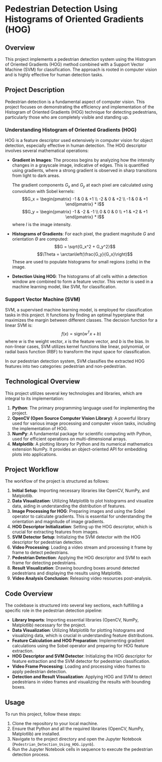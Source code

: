 # Pedestrian Detection Using Histograms of Oriented Gradients (HOG)

## Overview
This project implements a pedestrian detection system using the Histogram of Oriented Gradients (HOG) method combined with a Support Vector Machine (SVM) for classification. The approach is rooted in computer vision and is highly effective for human detection tasks.

## Project Description
Pedestrian detection is a fundamental aspect of computer vision. This project focuses on demonstrating the efficiency and implementation of the Histogram of Oriented Gradients (HOG) technique for detecting pedestrians, particularly those who are completely visible and standing up. 

### Understanding Histogram of Oriented Gradients (HOG)
HOG is a feature descriptor used extensively in computer vision for object detection, especially effective in human detection. The HOG descriptor involves several mathematical operations:

- **Gradient in Images**: The process begins by analyzing how the intensity changes in a grayscale image, indicative of edges. This is quantified using gradients, where a strong gradient is observed in sharp transitions from light to dark areas.
  
  The gradient components $G_x$ and $G_y$ at each pixel are calculated using convolution with Sobel kernels:
  $$G_x = \begin{pmatrix} -1 & 0 & +1 \\ -2 & 0 & +2 \\ -1 & 0 & +1 \end{pmatrix} * I$$
  $$G_y = \begin{pmatrix} -1 & -2 & -1 \\ 0 & 0 & 0 \\ +1 & +2 & +1 \end{pmatrix} * I$$
  where $I$ is the image intensity.

- **Histograms of Gradients**: For each pixel, the gradient magnitude $G$ and orientation $\Theta$ are computed:
  $$G = \sqrt{G_x^2 + G_y^2}$$
  $$\Theta = \arctan\left(\frac{G_y}{G_x}\right)$$
  These are used to populate histograms for small regions (cells) in the image.

- **Detection Using HOG**: The histograms of all cells within a detection window are combined to form a feature vector. This vector is used in a machine learning model, like SVM, for classification.

### Support Vector Machine (SVM)
SVM, a supervised machine learning model, is employed for classification tasks in this project. It functions by finding an optimal hyperplane that maximizes the margin between different classes. The decision function for a linear SVM is:
$$f(x) = \text{sign}(w^T x + b)$$
where $w$ is the weight vector, $x$ is the feature vector, and $b$ is the bias. In non-linear cases, SVM utilizes kernel functions like linear, polynomial, or radial basis function (RBF) to transform the input space for classification.

In our pedestrian detection system, SVM classifies the extracted HOG features into two categories: pedestrian and non-pedestrian.


## Technological Overview
This project utilizes several key technologies and libraries, which are integral to its implementation:

1. **Python**: The primary programming language used for implementing the project.
2. **OpenCV (Open Source Computer Vision Library)**: A powerful library used for various image processing and computer vision tasks, including the implementation of HOG.
3. **NumPy**: A fundamental package for scientific computing with Python, used for efficient operations on multi-dimensional arrays.
4. **Matplotlib**: A plotting library for Python and its numerical mathematics extension NumPy. It provides an object-oriented API for embedding plots into applications.

## Project Workflow
The workflow of the project is structured as follows:

1. **Initial Setup**: Importing necessary libraries like OpenCV, NumPy, and Matplotlib.
2. **Data Visualization**: Utilizing Matplotlib to plot histograms and visualize data, aiding in understanding the distribution of features.
3. **Image Processing for HOG**: Preparing images and using the Sobel operator to calculate gradients. This is essential for understanding the orientation and magnitude of image gradients.
4. **HOG Descriptor Initialization**: Setting up the HOG descriptor, which is crucial for extracting features from images.
5. **SVM Detector Setup**: Initializing the SVM detector with the HOG descriptor for pedestrian detection.
6. **Video Processing**: Loading a video stream and processing it frame by frame to detect pedestrians.
7. **Pedestrian Detection**: Applying the HOG descriptor and SVM to each frame for detecting pedestrians.
8. **Result Visualization**: Drawing bounding boxes around detected pedestrians and displaying the results using Matplotlib.
9. **Video Analysis Conclusion**: Releasing video resources post-analysis.

## Code Overview
The codebase is structured into several key sections, each fulfilling a specific role in the pedestrian detection pipeline:

- **Library Imports**: Importing essential libraries (OpenCV, NumPy, Matplotlib) necessary for the project.
- **Data Visualization**: Utilizing Matplotlib for plotting histograms and visualizing data, which is crucial in understanding feature distributions.
- **Feature Calculation and HOG Preparation**: Implementing gradient calculations using the Sobel operator and preparing for HOG feature extraction.
- **HOG Descriptor and SVM Detector**: Initializing the HOG descriptor for feature extraction and the SVM detector for pedestrian classification.
- **Video Frame Processing**: Loading and processing video frames to apply pedestrian detection.
- **Detection and Result Visualization**: Applying HOG and SVM to detect pedestrians in video frames and visualizing the results with bounding boxes.

## Usage
To run this project, follow these steps:

1. Clone the repository to your local machine.
2. Ensure that Python and all the required libraries (OpenCV, NumPy, Matplotlib) are installed.
3. Navigate to the project directory and open the Jupyter Notebook (`Pedestrian_Detection_Using_HOG.ipynb`).
4. Run the Jupyter Notebook cells in sequence to execute the pedestrian detection process.
